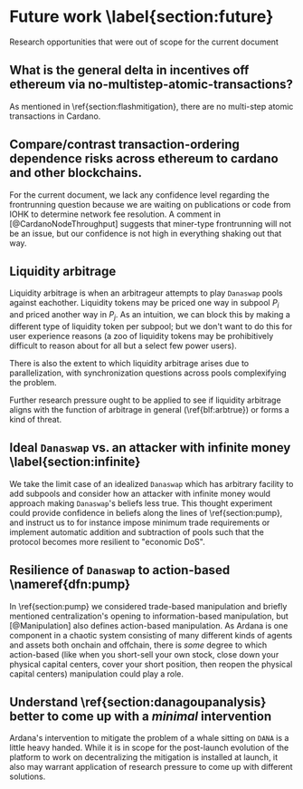 # Future work \label{section:future}

Research opportunities that were out of scope for the current document

## What is the general **delta in incentives** off ethereum via **no-multistep-atomic-transactions**?

As mentioned in \ref{section:flashmitigation}, there are no multi-step atomic transactions in Cardano. 

## Compare/contrast **transaction-ordering dependence** risks across ethereum to cardano and other blockchains.

For the current document, we lack any confidence level regarding the frontrunning question because we are waiting on publications or code from IOHK to determine network fee resolution. A comment in [@CardanoNodeThroughput] suggests that miner-type frontrunning will not be an issue, but our confidence is not high in everything shaking out that way.

## Liquidity arbitrage

Liquidity arbitrage is when an arbitrageur attempts to play `Danaswap` pools against eachother. Liquidity tokens may be priced one way in subpool $P_i$ and priced another way in $P_j$. As an intuition, we can block this by making a different type of liquidity token per subpool; but we don't want to do this for user experience reasons (a zoo of liquidity tokens may be prohibitively difficult to reason about for all but a select few power users). 

There is also the extent to which liquidity arbitrage arises due to parallelization, with synchronization questions across pools complexifying the problem. 

Further research pressure ought to be applied to see if liquidity arbitrage aligns with the function of arbitrage in general (\ref{blf:arbtrue}) or forms a kind of threat. 

## Ideal `Danaswap` vs. an attacker with infinite money \label{section:infinite}

We take the limit case of an idealized `Danaswap` which has arbitrary facility to add subpools and consider how an attacker with infinite money would approach making `Danaswap`'s beliefs less true. This thought experiment could provide confidence in beliefs along the lines of \ref{section:pump}, and instruct us to for instance impose minimum trade requirements or implement automatic addition and subtraction of pools such that the protocol becomes more resilient to "economic DoS".

## Resilience of `Danaswap` to action-based \nameref{dfn:pump}

In \ref{section:pump} we considered trade-based manipulation and briefly mentioned centralization's opening to information-based manipulation, but [@Manipulation] also defines action-based manipulation. As Ardana is one component in a chaotic system consisting of many different kinds of agents and assets both onchain and offchain, there is _some_ degree to which action-based (like when you short-sell your own stock, close down your physical capital centers, cover your short position, then reopen the physical capital centers) manipulation could play a role. 

## Understand \ref{section:danagoupanalysis} better to come up with a _minimal_ intervention

Ardana's intervention to mitigate the problem of a whale sitting on `DANA` is a little heavy handed. While it is in scope for the post-launch evolution of the platform to work on decentralizing the mitigation is installed at launch, it also may warrant application of research pressure to come up with different solutions. 
